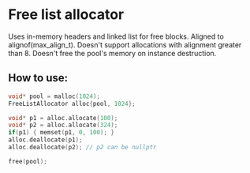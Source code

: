 # Free list allocator
Uses in-memory headers and linked list for free blocks. Aligned to alignof(max_align_t). Doesn't support allocations with alignment greater than 8.
Doesn't free the pool's memory on instance destruction.

## How to use:
```c++
void* pool = malloc(1024);
FreeListAllocator alloc{pool, 1024};

void* p1 = alloc.allocate(100);
void* p2 = alloc.allocate(324);
if(p1) { memset(p1, 0, 100); }
alloc.deallocate(p1);
alloc.deallocate(p2); // p2 can be nullptr

free(pool);
```
